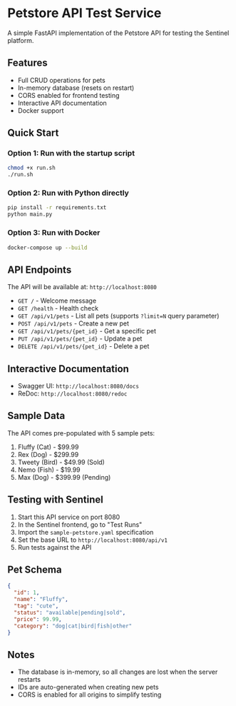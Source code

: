 # Petstore API Test Service

A simple FastAPI implementation of the Petstore API for testing the Sentinel platform.

## Features

- Full CRUD operations for pets
- In-memory database (resets on restart)
- CORS enabled for frontend testing
- Interactive API documentation
- Docker support

## Quick Start

### Option 1: Run with the startup script
```bash
chmod +x run.sh
./run.sh
```

### Option 2: Run with Python directly
```bash
pip install -r requirements.txt
python main.py
```

### Option 3: Run with Docker
```bash
docker-compose up --build
```

## API Endpoints

The API will be available at: `http://localhost:8080`

- `GET /` - Welcome message
- `GET /health` - Health check
- `GET /api/v1/pets` - List all pets (supports `?limit=N` query parameter)
- `POST /api/v1/pets` - Create a new pet
- `GET /api/v1/pets/{pet_id}` - Get a specific pet
- `PUT /api/v1/pets/{pet_id}` - Update a pet
- `DELETE /api/v1/pets/{pet_id}` - Delete a pet

## Interactive Documentation

- Swagger UI: `http://localhost:8080/docs`
- ReDoc: `http://localhost:8080/redoc`

## Sample Data

The API comes pre-populated with 5 sample pets:
1. Fluffy (Cat) - $99.99
2. Rex (Dog) - $299.99  
3. Tweety (Bird) - $49.99 (Sold)
4. Nemo (Fish) - $19.99
5. Max (Dog) - $399.99 (Pending)

## Testing with Sentinel

1. Start this API service on port 8080
2. In the Sentinel frontend, go to "Test Runs"
3. Import the `sample-petstore.yaml` specification
4. Set the base URL to `http://localhost:8080/api/v1`
5. Run tests against the API

## Pet Schema

```json
{
  "id": 1,
  "name": "Fluffy",
  "tag": "cute",
  "status": "available|pending|sold",
  "price": 99.99,
  "category": "dog|cat|bird|fish|other"
}
```

## Notes

- The database is in-memory, so all changes are lost when the server restarts
- IDs are auto-generated when creating new pets
- CORS is enabled for all origins to simplify testing